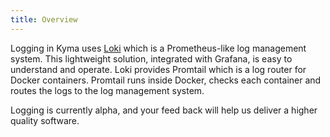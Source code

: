 ```yaml
---
title: Overview
---
```


Logging in Kyma uses [Loki](https://github.com/grafana/loki) which is a Prometheus-like log management system. This lightweight solution, integrated with Grafana, is easy to understand and operate. Loki provides Promtail which is a log router for Docker containers. Promtail runs inside Docker, checks each container and routes the logs to the log management system.

Logging is currently alpha, and your feed back will help us deliver a higher quality software.